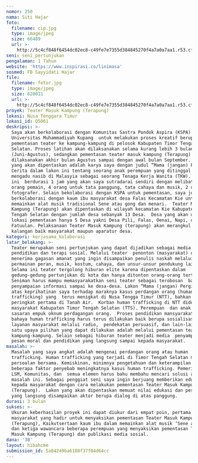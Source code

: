 ```yaml
---
nomor: 250
nama: Siti Hajar
foto:
  filename: cip.jpg
  type: image/jpeg
  size: 66489
  url: >-
    http://5c4cf848f6454dc02ec8-c49fe7e7355d384845270f4a7a0a7aa1.r53.cf2.rackcdn.com/468fe649-3df6-424a-9acd-146e26b2e7d9/cip.jpg
seni: seni_pertunjukan
pengalaman: 1 Tahun
website: 'https://www.inspirasi.co/linimasa'
sosmed: FB Sayyidati Hajar
file:
  filename: fetor.jpg
  type: image/jpeg
  size: 620011
  url: >-
    http://5c4cf848f6454dc02ec8-c49fe7e7355d384845270f4a7a0a7aa1.r53.cf2.rackcdn.com/dc9ec51d-f1b1-4ad3-84c8-9f061d0e2ea6/fetor.jpg
proyek: Teater Masuk Kampung (Terapung)
lokasi: Nusa Tenggara Timur
lokasi_id: Q5061
deskripsi: >-
  Saya akan berkolaborasi dengan Komunitas Sastra Pondok Aspira (KSPA)
  Universitas Muhammadiyah Kupang  untuk melakukan proses kreatif berupa
  pementasan teater ke kampung-kampung di pelosok Kabupaten Timor Tengah
  Selatan. Proses latihan akan dilaksanakan selama kurang lebih 3 bulan
  (Juni-Agustus), sedangkan pementasan teater masuk kampung (Terapung) akan
  dilaksanakan akhir bulan Agustus sampai dengan awal bulan September. Lakon
  yang akan dipentaskan adalah karya saya dengan judul “Mama (jangan) Pergi.”
  Cerita dalam lakon ini tentang seorang anak perempuan yang ditinggal ibunya
  mengadu nasib di Malasyia sebagai seorang Tenaga Kerja Wanita (TKW). Lakon
  ini  berdurasi 1 jam yang akan saya sutradarai sendiri dengan melibatkan 15
  orang pemain, 4 orang untuk tata panggung, tata cahaya dan musik, 2 orang
  fotografer. Selain bekolaborasi dengan KSPA untuk pementasan, saya juga akan
  berkolaborasi dengan kaum ibu masyarakat desa Falas Kecamatan Kie untuk
  memainkan alat musik tradisional Sene atau gong dan menari.  Teater Masuk
  Kampung (Terapung) akan dipentaskan di wilayah kecamatan Kie Kabupaten Timor
  Tengah Selatan dengan jumlah desa sebanyak 13 Desa.  Desa yang akan dijadikan
  lokasi pementasan hanya 5 Desa yakni Desa Pili, Falas, Oenai, Napi, dan
  Fatuulan. Pelaksanaan Teater Masuk Kampung (terapung) akan merangkul semua
  kalangan baik masyarakat maupun aparatur desa.
kategori: kerjasama_kolaborasi
latar_belakang: >-
  Teater merupakan seni pertunjukan yang dapat dijadikan sebagai media
  pendidikan dan terapi sosial. Melalui teater  penonton (masyarakat) dapat
  menerima gagasan amanat yang ingin disampaikan penulis naskah melalui
  permainan peran, musik, kostum, cahaya, dan unsur-unsur pendukung lainnya.
  Selama ini teater tergolong hiburan elite karena dipentaskan dalam
  gedung-gedung pertunjukan di kota dan hanya ditonton orang-orang tertentu.
  Seniman harus mampu memasyarakatkan seni teater sebagai terobosan  baru dalam
  penyampaian informasi sampai ke desa-desa. Lakon “Mama (jangan) Pergi” lahir
  atas keprihatinan saya terhadap maraknya kasus perdangan orang (human
  trafficking) yang  terus menigkat di Nusa Tengga Timur (NTT), bahkan menduduki
  peringkat pertama di Tanah Air.  Korban human trafficking di NTT didominasi
  masyarakat Kabupaten Timor Tengah Selatan (TTS). Perempuan  dan anak merupakan
  sasaran empuk oknum perdagangan orang.  Proses pendidikan mansyarakat TTS akan
  bahaya human trafficking harus terus dilakukan baik berupa sosialisasi, iklan
  layanan masyarakat melalui radio,  pendekatan persuasif, dan lain-lain. Salah
  satu upaya pilihan yang dapat dilakukan adalah melalui pementasan teater di
  kampung-kampung. Selain sebagai hiburan teater menjadi media  penyampaian
  pesan moral dan pendidikan yang langsung sampai kepada masyarakat.
masalah: >-
  Masalah yang saya angkat adalah mengenai perdangan orang atau human
  trafficking. Human trafficking yang terjadi di Timor Tengah Selatan merupakan
  persoalan bersama. Kemiskinan, minimnya pengetahuan dan keterampilan merupakan
  beberapa faktor penyebab meningkatnya kasus human trafficking. Pemerintah,
  LSM, Komunitas, dan  semua elemen harus bahu membahu mencari solusi atas
  masalah ini. Sebagai penggiat seni saya ingin berjuang memberikan edukasi
  kepada masyarakat dengan cara melakukan pementasan Teater Masuk Kampung
  (Terapung).  Lakon yang akan dipentaskan memuat nilai edukasi dan pesan moril
  yang langsung disampaikan aktor berupa dialog di atas panggung. 
durasi: 3 bulan
sukses: >-
  Ukuran keberhasilan proyek ini dapat diukur dari empat poin, pertama jumlah
  masyarakat yang hadir untuk menyaksikan pementasan Teater Masuk Kampung
  (Terapung), Kaikutsertaan kaum ibu dalam memainkan alat musik ‘Sene atau Gong,
  dan ketiga wawancara beberapa perempuan yang menyaksikan pementasan Teater
  Masuk Kampung (Terapung) dan publikasi media sosial.
dana: '30'
layout: hibahcme
submission_id: 5a84249ba6188f37f04d64cc
---
```

